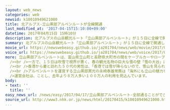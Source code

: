 ```yaml
---
layout: web_news
categories: web
newsid: k10010949621000
title: 北アルプス-立山黒部アルペンルートが全線開通
last_modified_at: '2017-04-15T15:10:00+09:00'
datetime: 2017年04月15日 15時10分
description: 北アルプスの山岳観光ルート「立山黒部アルペンルート」が１５日に全線で開通し、記念の式典が開かれました。
summary: 北アルプスの山岳観光ルート「立山黒部アルペンルート」が１５日に全線で開通し、記念の式典が開かれました。
movie_url: https://newswebeasy.github.io/ja201704/news/web/movie/2017/04/17/k10010949621000.mp4
voice_url: https://newswebeasy.github.io/ja201704/news/web/voice/2017/04/17/k10010949621000.mp3
more: 立山黒部アルペンルートは、富山県立山町と長野県大町市の間をケーブルカーやロープウエーで結ぶ、全長３７キロ余りの山岳観光ルートです。<br /><br />ことしは除雪作業が順調に進んだため、これまでで最も早く全線で開通し、標高２４５０メートルの室堂で、記念の式典が開かれました。<br
  /><br />一方で、１５日は吹雪で視界が悪く、春の観光名物の巨大な雪の壁「雪の大谷」は数メートル先しか見えず、壁の間を歩くイベントも中止されました。<br
  /><br />香港から妻と訪れた５０代の男性は、「香港では雪が降らないので、雪山を見られてうれしいですが、雪の壁を見られないのは残念です」と話していました。<br
  /><br />アルペンルートを運営する立山黒部貫光の永崎泰雄常務は「海外にも立山の魅力を発信し、多くの人に利用してもらいたい」と話していました。<br /><br
  />運営会社は、ことし、去年より８万人多い１００万人の利用を見込んでいます。
body:
- text: ''
  title: ''
easy_news_url: /news/easy/2017/04/17/立山黒部アルペンルート-全部通ることができるようになる/
source_url: http://www3.nhk.or.jp/news/html/20170415/k10010949621000.html?utm_int=nsearch_contents_search-items_002
...
```

